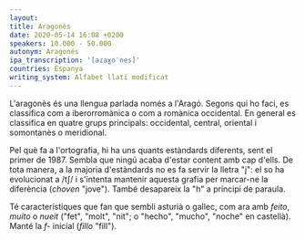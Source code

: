 ```yaml
---
layout:
title: Aragonès
date: 2020-05-14 16:08 +0200
speakers: 10.000 - 50.000
autonym: Aragonés
ipa_transcription: '[aɾaɣoˈnes]'
countries: Espanya
writing_system: Alfabet llatí modificat
---
```


L'aragonès és una llengua parlada només a l'Aragó. Segons qui ho faci, es classifica com a iberorromànica o com a romànica occidental. En general es classifica en quatre grups principals: occidental, central, oriental i somontanès o meridional.

Pel què fa a l'ortografia, hi ha uns quants estàndards diferents, sent el primer de 1987. Sembla que ningú acaba d'estar content amb cap d'ells. De tota manera, a la majoria d'estàndards no es fa servir la lletra "j": el so ha evolucionat a /tʃ/ i s'intenta mantenir aquesta grafia per marcar-ne la diferència (_choven_ "jove"). També desapareix la "h" a principi de paraula.

Té característiques que fan que sembli asturià o gallec, com ara amb _feito_, _muito_ o _nueit_ ("fet", "molt", "nit"; o "hecho", "mucho", "noche" en castellà). Manté la _f-_ inicial (_fillo_ "fill").

